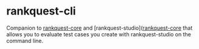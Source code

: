 # rankquest-cli

Companion to [rankquest-core](https://github.com/jillesvangurp/rankquest-core) and [rankquest-studio]([rankquest-core](https://github.com/jillesvangurp/rankquest-studio) that allows you to evaluate test cases you create with rankquest-studio on the command line. 
